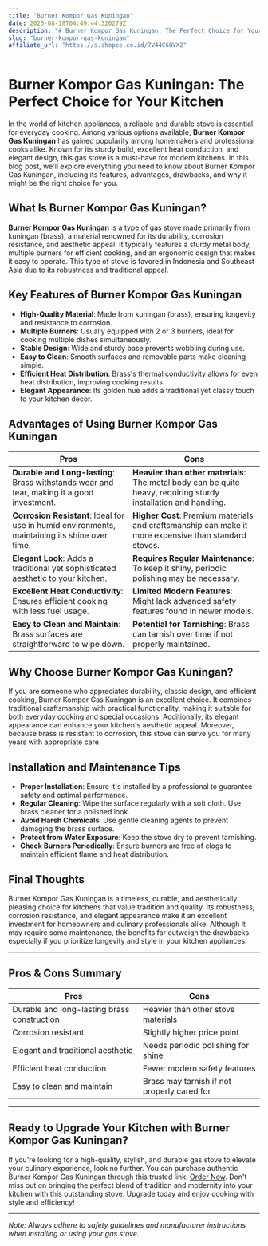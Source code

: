 ```yaml
---
title: "Burner Kompor Gas Kuningan"
date: 2025-08-18T04:49:44.320279Z
description: "# Burner Kompor Gas Kuningan: The Perfect Choice for Your Kitchen..."
slug: "burner-kompor-gas-kuningan"
affiliate_url: "https://s.shopee.co.id/7V44C68VX2"
---
```

# Burner Kompor Gas Kuningan: The Perfect Choice for Your Kitchen

In the world of kitchen appliances, a reliable and durable stove is essential for everyday cooking. Among various options available, **Burner Kompor Gas Kuningan** has gained popularity among homemakers and professional cooks alike. Known for its sturdy build, excellent heat conduction, and elegant design, this gas stove is a must-have for modern kitchens. In this blog post, we'll explore everything you need to know about Burner Kompor Gas Kuningan, including its features, advantages, drawbacks, and why it might be the right choice for you.

## What Is Burner Kompor Gas Kuningan?

**Burner Kompor Gas Kuningan** is a type of gas stove made primarily from kuningan (brass), a material renowned for its durability, corrosion resistance, and aesthetic appeal. It typically features a sturdy metal body, multiple burners for efficient cooking, and an ergonomic design that makes it easy to operate. This type of stove is favored in Indonesia and Southeast Asia due to its robustness and traditional appeal.

## Key Features of Burner Kompor Gas Kuningan

- **High-Quality Material**: Made from kuningan (brass), ensuring longevity and resistance to corrosion.
- **Multiple Burners**: Usually equipped with 2 or 3 burners, ideal for cooking multiple dishes simultaneously.
- **Stable Design**: Wide and sturdy base prevents wobbling during use.
- **Easy to Clean**: Smooth surfaces and removable parts make cleaning simple.
- **Efficient Heat Distribution**: Brass's thermal conductivity allows for even heat distribution, improving cooking results.
- **Elegant Appearance**: Its golden hue adds a traditional yet classy touch to your kitchen decor.

## Advantages of Using Burner Kompor Gas Kuningan

| Pros                                              | Cons                                              |
|---------------------------------------------------|---------------------------------------------------|
| **Durable and Long-lasting**: Brass withstands wear and tear, making it a good investment. | **Heavier than other materials**: The metal body can be quite heavy, requiring sturdy installation and handling. |
| **Corrosion Resistant**: Ideal for use in humid environments, maintaining its shine over time. | **Higher Cost**: Premium materials and craftsmanship can make it more expensive than standard stoves. |
| **Elegant Look**: Adds a traditional yet sophisticated aesthetic to your kitchen. | **Requires Regular Maintenance**: To keep it shiny, periodic polishing may be necessary. |
| **Excellent Heat Conductivity**: Ensures efficient cooking with less fuel usage. | **Limited Modern Features**: Might lack advanced safety features found in newer models. |
| **Easy to Clean and Maintain**: Brass surfaces are straightforward to wipe down. | **Potential for Tarnishing**: Brass can tarnish over time if not properly maintained. |

## Why Choose Burner Kompor Gas Kuningan?

If you are someone who appreciates durability, classic design, and efficient cooking, Burner Kompor Gas Kuningan is an excellent choice. It combines traditional craftsmanship with practical functionality, making it suitable for both everyday cooking and special occasions. Additionally, its elegant appearance can enhance your kitchen's aesthetic appeal. Moreover, because brass is resistant to corrosion, this stove can serve you for many years with appropriate care.

## Installation and Maintenance Tips

- **Proper Installation**: Ensure it's installed by a professional to guarantee safety and optimal performance.
- **Regular Cleaning**: Wipe the surface regularly with a soft cloth. Use brass cleaner for a polished look.
- **Avoid Harsh Chemicals**: Use gentle cleaning agents to prevent damaging the brass surface.
- **Protect from Water Exposure**: Keep the stove dry to prevent tarnishing.
- **Check Burners Periodically**: Ensure burners are free of clogs to maintain efficient flame and heat distribution.

## Final Thoughts

Burner Kompor Gas Kuningan is a timeless, durable, and aesthetically pleasing choice for kitchens that value tradition and quality. Its robustness, corrosion resistance, and elegant appearance make it an excellent investment for homeowners and culinary professionals alike. Although it may require some maintenance, the benefits far outweigh the drawbacks, especially if you prioritize longevity and style in your kitchen appliances.

---

## Pros & Cons Summary

| Pros                                              | Cons                                               |
|---------------------------------------------------|----------------------------------------------------|
| Durable and long-lasting brass construction     | Heavier than other stove materials                |
| Corrosion resistant                              | Slightly higher price point                       |
| Elegant and traditional aesthetic               | Needs periodic polishing for shine              |
| Efficient heat conduction                        | Fewer modern safety features                     |
| Easy to clean and maintain                       | Brass may tarnish if not properly cared for   |

---

## Ready to Upgrade Your Kitchen with Burner Kompor Gas Kuningan?

If you're looking for a high-quality, stylish, and durable gas stove to elevate your culinary experience, look no further. You can purchase authentic Burner Kompor Gas Kuningan through this trusted link: [Order Now](https://s.shopee.co.id/7V44C68VX2). Don't miss out on bringing the perfect blend of tradition and modernity into your kitchen with this outstanding stove. Upgrade today and enjoy cooking with style and efficiency!

---

*Note: Always adhere to safety guidelines and manufacturer instructions when installing or using your gas stove.*